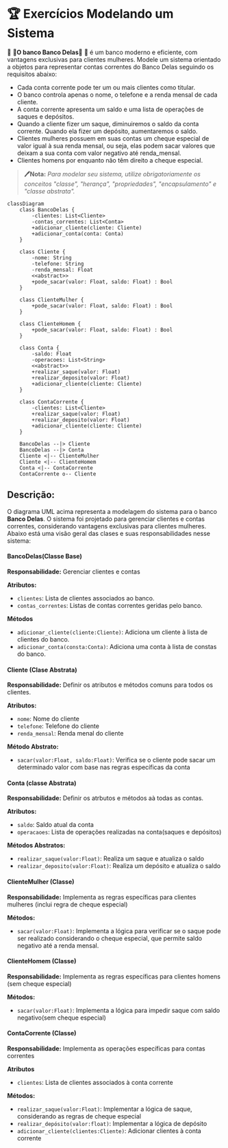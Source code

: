# 🏆 Exercícios Modelando um Sistema

🏦 🏦**O banco Banco Delas**🏦 🏦 é um banco moderno e eficiente, com vantagens exclusivas para clientes mulheres. Modele um sistema orientado a objetos para representar contas correntes do Banco Delas seguindo os requisitos abaixo:

- Cada conta corrente pode ter um ou mais clientes como titular.
- O banco controla apenas o nome, o telefone e a renda mensal de cada cliente.
- A conta corrente apresenta um saldo e uma lista de operações de saques e depósitos.
- Quando a cliente fizer um saque, diminuiremos o saldo da conta corrente. Quando ela fizer um depósito, aumentaremos o saldo.
- Clientes mulheres possuem em suas contas um cheque especial de valor igual à sua renda mensal, ou seja, elas podem sacar valores que deixam a sua conta com valor negativo até renda_mensal.
- Clientes homens por enquanto não têm direito a cheque especial.

> **🖊️Nota:** _Para modelar seu sistema, utilize obrigatoriamente os conceitos "classe", "herança", "propriedades", "encapsulamento" e "classe abstrata"._

```mermaid
classDiagram
    class BancoDelas {
        -clientes: List<Cliente>
        -contas_correntes: List<Conta>
        +adicionar_cliente(cliente: Cliente)
        +adicionar_conta(conta: Conta)
    }

    class Cliente {
        -nome: String
        -telefone: String
        -renda_mensal: Float
        <<abstract>>
        +pode_sacar(valor: Float, saldo: Float) : Bool
    }

    class ClienteMulher {
        +pode_sacar(valor: Float, saldo: Float) : Bool
    }

    class ClienteHomem {
        +pode_sacar(valor: Float, saldo: Float) : Bool
    }

    class Conta {
        -saldo: Float
        -operacoes: List<String>
        <<abstract>>
        +realizar_saque(valor: Float)
        +realizar_deposito(valor: Float)
        +adicionar_cliente(cliente: Cliente)
    }

    class ContaCorrente {
        -clientes: List<Cliente>
        +realizar_saque(valor: Float)
        +realizar_deposito(valor: Float)
        +adicionar_cliente(cliente: Cliente)
    }

    BancoDelas --|> Cliente
    BancoDelas --|> Conta
    Cliente <|-- ClienteMulher
    Cliente <|-- ClienteHomem
    Conta <|-- ContaCorrente
    ContaCorrente o-- Cliente
```

## Descrição:
O diagrama UML acima representa a modelagem do sistema para o banco **Banco Delas**. O sistema foi projetado para gerenciar clientes e contas correntes, considerando vantagens exclusivas para clientes mulheres. Abaixo está uma visão geral das clases e suas responsabilidades nesse sistema:

#### BancoDelas(Classe Base)

**Responsabilidade:** Gerenciar clientes e contas

**Atributos:** 

- `clientes`: Lista de clientes associados ao banco.
- `contas_correntes`: Listas de contas correntes geridas pelo banco.

**Métodos**

- `adicionar_cliente(cliente:Cliente)`: Adiciona um cliente à lista de clientes do banco.
- `adicionar_conta(consta:Conta)`: Adiciona uma conta à lista de constas do banco.

#### Cliente (Clase Abstrata)

**Responsabilidade:** Definir os atributos e métodos comuns para todos os clientes.

**Atributos:** 

- `nome`: Nome do cliente
- `telefone`: Telefone do cliente
- `renda_mensal`: Renda menal do cliente

**Método Abstrato:**

- `sacar(valor:Float, saldo:Float)`: Verifica se o cliente pode sacar um determinado valor com base nas regras específicas da conta

#### Conta (classe Abstrata)

**Responsabilidade:** Definir os atrbutos e métodos aà todas as contas.

**Atributos:**

- `saldo`: Saldo atual da conta
- `operacaoes`: Lista de operações realizadas na conta(saques e depósitos)

**Métodos Abstratos:**

- `realizar_saque(valor:Float)`: Realiza um saque e atualiza o saldo
- `realizar_deposito(valor:Float)`: Realiza um depósito e atualiza o saldo

#### ClienteMulher (Classe)

**Responsabilidade:** Implementa as regras específicas para clientes mulheres (inclui regra de cheque especial)

**Métodos:**

- `sacar(valor:Float)`: Implementa a lógica para verificar se o saque pode ser realizado considerando o cheque especial, que permite saldo negativo até a renda mensal.

#### ClienteHomem (Classe)

**Responsabilidade:** Implementa as regras específicas para clientes homens (sem cheque especial)

**Métodos:**

- `sacar(valor:Float)`: Implementa a lógica para impedir saque com saldo negativo(sem cheque especial)

#### ContaCorrente (Classe)

**Responsabilidade:** Implementa as operações específicas para contas correntes

**Atributos**

- `clientes`: Lista de clientes associados à conta corrente

**Métodos:**

- `realizar_saque(valor:Float)`: Implementar a lógica de saque, considerando as regras de cheque especial
- `realizar_depósito(valor:float)`: Implementar a lógica de depósito
- `adicionar_cliente(clientes:Cliente)`: Adicionar clientes à conta corrente